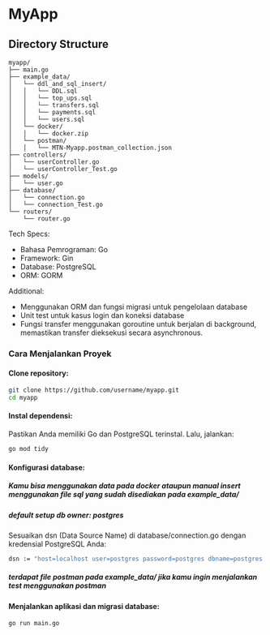 # MyApp

## Directory Structure

```plaintext
myapp/
├── main.go
├── example_data/
│   └── ddl_and_sql_insert/
│   │   └── DDL.sql
│   │   └── top_ups.sql
│   │   └── transfers.sql
│   │   └── payments.sql
│   │   └── users.sql
│   └── docker/
│   │   └── docker.zip
│   └── postman/
│   │   └── MTN-Myapp.postman_collection.json
├── controllers/
│   └── userController.go
│   └── userController_Test.go
├── models/
│   └── user.go
├── database/
│   └── connection.go
│   └── connection_Test.go
└── routers/
    └── router.go
```


Tech Specs:
- Bahasa Pemrograman: Go
- Framework: Gin
- Database: PostgreSQL
- ORM: GORM

Additional:
- Menggunakan ORM dan fungsi migrasi untuk pengelolaan database
- Unit test untuk kasus login dan koneksi database
- Fungsi transfer menggunakan goroutine untuk berjalan di background, memastikan transfer dieksekusi secara asynchronous.

### Cara Menjalankan Proyek

#### Clone repository:
```sh
git clone https://github.com/username/myapp.git
cd myapp
```

#### Instal dependensi:
Pastikan Anda memiliki Go dan PostgreSQL terinstal. Lalu, jalankan:
```sh
go mod tidy
```

#### Konfigurasi database:
##### Kamu bisa menggunakan data pada docker ataupun manual insert menggunakan file sql yang sudah disediakan pada example_data/
##### default setup db owner: postgres
Sesuaikan dsn (Data Source Name) di database/connection.go dengan kredensial PostgreSQL Anda:
```sh
dsn := "host=localhost user=postgres password=postgres dbname=postgres port=5432 sslmode=disable"
```

##### terdapat file postman pada example_data/ jika kamu ingin menjalankan test menggunakan postman

#### Menjalankan aplikasi dan migrasi database:
```sh
go run main.go
```

